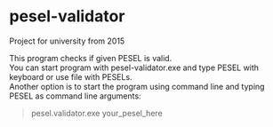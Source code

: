 # pesel-validator
Project for university from 2015

This program checks if given PESEL is valid.  
You can start program with pesel-validator.exe and type PESEL with keyboard or use file with PESELs.  
Another option is to start the program using command line and typing PESEL as command line arguments:  
>pesel.validator.exe your_pesel_here
